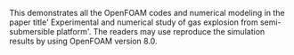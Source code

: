 This demonstrates all the OpenFOAM codes and numerical modeling in the paper title' Experimental and numerical study of gas explosion from 
semi-submersible platform'. The readers may use reproduce the simulation results by using OpenFOAM version 8.0.
